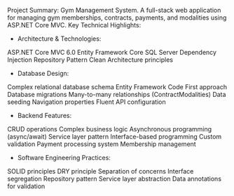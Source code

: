 Project Summary: Gym Management System.
A full-stack web application for managing gym memberships, contracts, payments, and modalities using ASP.NET Core MVC.
Key Technical Highlights:

- Architecture & Technologies:

ASP.NET Core MVC 6.0
Entity Framework Core
SQL Server
Dependency Injection
Repository Pattern
Clean Architecture principles

- Database Design:

Complex relational database schema
Entity Framework Code First approach
Database migrations
Many-to-many relationships (ContractModalities)
Data seeding
Navigation properties
Fluent API configuration

- Backend Features:

CRUD operations
Complex business logic
Asynchronous programming (async/await)
Service layer pattern
Interface-based programming
Custom validation
Payment processing system
Membership management

- Software Engineering Practices:

SOLID principles
DRY principle
Separation of concerns
Interface segregation
Repository pattern
Service layer abstraction
Data annotations for validation
